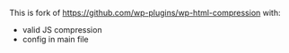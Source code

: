 This is fork of https://github.com/wp-plugins/wp-html-compression with:

* valid JS compression
* config in main file
